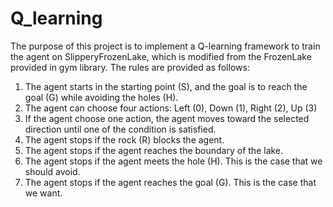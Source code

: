 # Q_learning
The purpose of this project is to implement a Q-learning framework to train the agent on SlipperyFrozenLake, which is modified from the FrozenLake provided in gym library. The rules are provided as follows:

1. The agent starts in the starting point (S), and the goal is to reach the goal (G) while avoiding the holes (H).
2. The agent can choose four actions: Left (0), Down (1), Right (2), Up (3)
3. If the agent choose one action, the agent moves toward the selected direction until one of the condition is satisfied.
4. The agent stops if the rock (R) blocks the agent.
5. The agent stops if the agent reaches the boundary of the lake.
6. The agent stops if the agent meets the hole (H). This is the case that we should avoid.
7. The agent stops if the agent reaches the goal (G). This is the case that we want.
